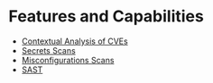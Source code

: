 # Features and Capabilities

* [Contextual Analysis of CVEs](../set-up-advanced-security/create-advanced-security-policies/contextual-analysis-policy.md)
* [Secrets Scans](secrets-scans.md)
* [Misconfigurations Scans](misconfigurations-scans.md)
* [SAST](sast/)

